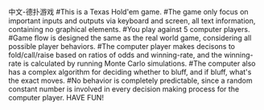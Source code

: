 中文-德扑游戏
#This is a Texas Hold'em game. 
#The game only focus on important inputs and outputs via keyboard and screen, all text information, containing no graphical elements.
#You play against 5 computer players.
#Game flow is designed the same as the real world game, considering all possible player behaviors. 
#The computer player makes decisons to fold/call/raise based on ratios of odds and winning-rate, and the winning-rate is calculated by running Monte Carlo simulations.
#The computer also has a complex algorithm for deciding whether to bluff, and if bluff, what's the exact moves.
#No behavior is completely predictable, since a random constant number is involved in every decision making process for the computer player.
HAVE FUN!

